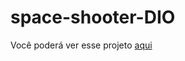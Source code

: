 # space-shooter-DIO

Você poderá ver esse projeto [aqui](https://martvie.github.io/space-shooter-DIO/)